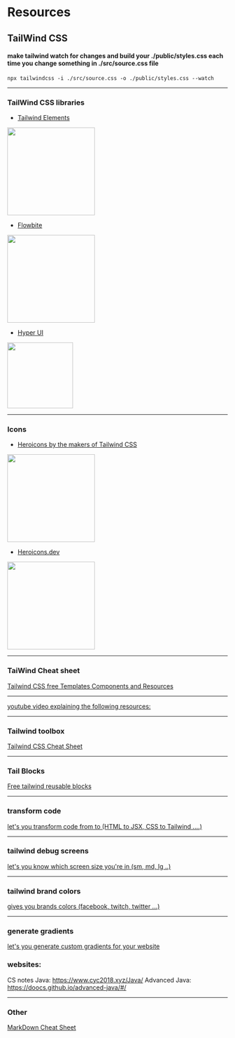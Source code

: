 # Resources

## TailWind CSS
#### make tailwind watch for changes and build your ./public/styles.css each time you change something in ./src/source.css file
```
npx tailwindcss -i ./src/source.css -o ./public/styles.css --watch
```
***

### TailWind CSS libraries

* [Tailwind Elements](https://tailwind-elements.com/quick-start/)
<div>
  <img src="https://user-images.githubusercontent.com/76181917/200898898-80bbef57-2792-432f-b703-892e996c8184.png" width="200">
</div>

* [Flowbite](https://flowbite.com/docs/getting-started/quickstart/)
<div>
  <img src="https://user-images.githubusercontent.com/76181917/200902844-5f8942a4-beb2-4ffa-8dee-cdbae566c4ec.png" width="200">
</div>

* [Hyper UI](https://www.hyperui.dev/)
<div>
  <img src="https://user-images.githubusercontent.com/76181917/200900360-cde3b7e5-401a-4a10-be1e-26cc8235bce4.png" width="150">
</div>

***

### Icons

* [Heroicons by the makers of Tailwind CSS](https://heroicons.com/)
<div>
  <img src="https://user-images.githubusercontent.com/76181917/200901831-e533b7ed-a461-43da-b933-dbecb0bb534f.png" width="200">
</div>

* [Heroicons.dev](https://heroicons.dev/)
<div>
  <img src="https://user-images.githubusercontent.com/76181917/200902378-9c076b6d-27c0-48a6-bb38-fae4b1d88884.png" width="200">
</div>

***

### TaiWind Cheat sheet
[Tailwind CSS free Templates Components and Resources](https://www.tailwindtoolbox.com/)

***
[youtube video explaining the following resources:](https://www.youtube.com/watch?v=CCgpk64orZo)
***
### Tailwind toolbox
[Tailwind CSS Cheat Sheet](https://tailwindcomponents.com/cheatsheet/)

***
### Tail Blocks
[Free tailwind reusable blocks](https://tailblocks.cc/)

***
### transform code
[let's you transform code from to (HTML to JSX, CSS to Tailwind ....)](https://tailblocks.cc/)

***
### tailwind debug screens
[let's you know which screen size you're in (sm, md, lg ..) ](https://github.com/jorenvanhee/tailwindcss-debug-screens)

***
### tailwind brand colors
[gives you brands colors (facebook, twitch, twitter ...)](https://github.com/praveenjuge/tailwindcss-brand-colors)
***
### generate gradients
[let's you generate custom gradients for your website](https://gradient-designer.csspost.com/)

### websites:
CS notes Java: https://www.cyc2018.xyz/Java/
Advanced Java: https://doocs.github.io/advanced-java/#/

***
### Other
[MarkDown Cheat Sheet](https://www.markdownguide.org/cheat-sheet/)


